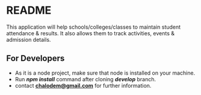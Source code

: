 # README #

This application will help schools/colleges/classes to maintain student attendance & results.
It also allows them to track activities, events & admission details.

## For Developers ##

* As it is a node project, make sure that node is installed on your machine.
* Run ***npm install*** command after cloning ***develop*** branch.
* contact **chalodem@gmail.com** for further information.